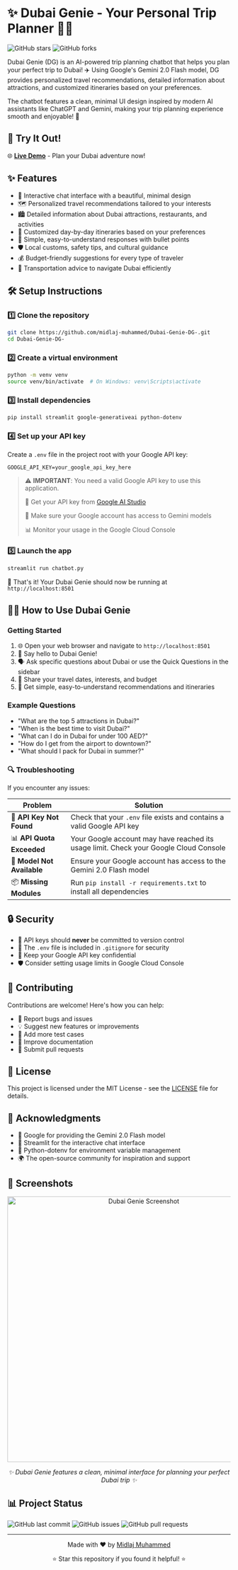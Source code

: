 # ✨ Dubai Genie - Your Personal Trip Planner 🧞‍♂️

![GitHub stars](https://img.shields.io/github/stars/midlaj-muhammed/Dubai-Genie-DG-?style=social)
![GitHub forks](https://img.shields.io/github/forks/midlaj-muhammed/Dubai-Genie-DG-?style=social)

Dubai Genie (DG) is an AI-powered trip planning chatbot that helps you plan your perfect trip to Dubai! ✈️ Using Google's Gemini 2.0 Flash model, DG provides personalized travel recommendations, detailed information about attractions, and customized itineraries based on your preferences.

The chatbot features a clean, minimal UI design inspired by modern AI assistants like ChatGPT and Gemini, making your trip planning experience smooth and enjoyable! 🌟

## 🚀 Try It Out!

🌐 **[Live Demo](https://dubaigenie.streamlit.app/)** - Plan your Dubai adventure now!

## ✨ Features

- 💬 Interactive chat interface with a beautiful, minimal design
- 🗺️ Personalized travel recommendations tailored to your interests
- 🏙️ Detailed information about Dubai attractions, restaurants, and activities
- 📅 Customized day-by-day itineraries based on your preferences
- 🧠 Simple, easy-to-understand responses with bullet points
- 🛡️ Local customs, safety tips, and cultural guidance
- 💰 Budget-friendly suggestions for every type of traveler
- 🚗 Transportation advice to navigate Dubai efficiently

## 🛠️ Setup Instructions

### 1️⃣ Clone the repository
```bash
git clone https://github.com/midlaj-muhammed/Dubai-Genie-DG-.git
cd Dubai-Genie-DG-
```

### 2️⃣ Create a virtual environment
```bash
python -m venv venv
source venv/bin/activate  # On Windows: venv\Scripts\activate
```

### 3️⃣ Install dependencies
```bash
pip install streamlit google-generativeai python-dotenv
```

### 4️⃣ Set up your API key
Create a `.env` file in the project root with your Google API key:
```
GOOGLE_API_KEY=your_google_api_key_here
```

> ⚠️ **IMPORTANT**: You need a valid Google API key to use this application.
>
> 🔑 Get your API key from [Google AI Studio](https://makersuite.google.com/app/apikey)
>
> 📝 Make sure your Google account has access to Gemini models
>
> 📊 Monitor your usage in the Google Cloud Console

### 5️⃣ Launch the app
```bash
streamlit run chatbot.py
```

🎉 That's it! Your Dubai Genie should now be running at `http://localhost:8501`

## 🧞‍♂️ How to Use Dubai Genie

### Getting Started
1. 🌐 Open your web browser and navigate to `http://localhost:8501`
2. 👋 Say hello to Dubai Genie!
3. 🗣️ Ask specific questions about Dubai or use the Quick Questions in the sidebar
4. 🧳 Share your travel dates, interests, and budget
5. 📝 Get simple, easy-to-understand recommendations and itineraries

### Example Questions
- "What are the top 5 attractions in Dubai?"
- "When is the best time to visit Dubai?"
- "What can I do in Dubai for under 100 AED?"
- "How do I get from the airport to downtown?"
- "What should I pack for Dubai in summer?"

### 🔍 Troubleshooting

If you encounter any issues:

| Problem | Solution |
|---------|----------|
| 🔑 **API Key Not Found** | Check that your `.env` file exists and contains a valid Google API key |
| 📊 **API Quota Exceeded** | Your Google account may have reached its usage limit. Check your Google Cloud Console |
| 🤖 **Model Not Available** | Ensure your Google account has access to the Gemini 2.0 Flash model |
| 📦 **Missing Modules** | Run `pip install -r requirements.txt` to install all dependencies |

## 🔒 Security

- 🔐 API keys should **never** be committed to version control
- 📁 The `.env` file is included in `.gitignore` for security
- 🤫 Keep your Google API key confidential
- 🛡️ Consider setting usage limits in Google Cloud Console

## 🤝 Contributing

Contributions are welcome! Here's how you can help:

- 🐛 Report bugs and issues
- 💡 Suggest new features or improvements
- 🧪 Add more test cases
- 📝 Improve documentation
- 🔀 Submit pull requests

## 📜 License

This project is licensed under the MIT License - see the [LICENSE](LICENSE) file for details.

## 🙏 Acknowledgments

- 🤖 Google for providing the Gemini 2.0 Flash model
- 🌊 Streamlit for the interactive chat interface
- 🔧 Python-dotenv for environment variable management
- 🌍 The open-source community for inspiration and support

## 📱 Screenshots

<div align="center">
  <img src="https://images.unsplash.com/photo-1512453979798-5ea266f8880c?ixlib=rb-4.0.3&ixid=M3wxMjA3fDB8MHxwaG90by1wYWdlfHx8fGVufDB8fHx8fA%3D%3D&auto=format&fit=crop&w=500&q=80" alt="Dubai Genie Screenshot" width="600"/>
  <p><em>✨ Dubai Genie features a clean, minimal interface for planning your perfect Dubai trip ✨</em></p>
</div>

## 📊 Project Status

![GitHub last commit](https://img.shields.io/github/last-commit/midlaj-muhammed/Dubai-Genie-DG-)
![GitHub issues](https://img.shields.io/github/issues/midlaj-muhammed/Dubai-Genie-DG-)
![GitHub pull requests](https://img.shields.io/github/issues-pr/midlaj-muhammed/Dubai-Genie-DG-)

---

<div align="center">
  <p>Made with ❤️ by <a href="https://github.com/midlaj-muhammed">Midlaj Muhammed</a></p>
  <p>⭐ Star this repository if you found it helpful! ⭐</p>
</div>
